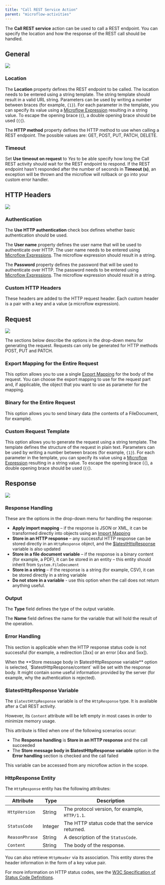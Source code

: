 ```yaml
---
title: "Call REST Service Action"
parent: "microflow-activities"
---
```



The **Call REST service** action can be used to call a REST endpoint. You can specify the location and how the response of the REST call should be handled.

## General

![](attachments/19203256/19399080.png)

### Location

The **Location** property defines the REST endpoint to be called. The location needs to be entered using a string template. The string template should result in a valid URL string. Parameters can be used by writing a number between braces (for example, `{1}`). For each parameter in the template, you can specify its value using a [Microflow Expression](microflow-expressions) resulting in a string value. To escape the opening brace (`{`), a double opening brace should be used (`{{`).

The **HTTP method** property defines the HTTP method to use when calling a REST endpoint. The possible values are: GET, POST, PUT, PATCH, DELETE.

### Timeout

Set **Use timeout on request** to _Yes_ to be able specify how long the Call REST activity should wait for the REST endpoint 
to respond. If the REST endpoint hasn't responded after the number of seconds in **Timeout (s)**, an exception will be 
thrown and the microflow will rollback or go into your custom error handler.

## HTTP Headers

![](attachments/19203256/19399093.png)

### Authentication

The **Use HTTP authentication** check box defines whether basic authentication should be used.

The **User name** property defines the user name that will be used to authenticate over HTTP. The user name needs to be entered using [Microflow Expressions](microflow-expressions). The microflow expression should result in a string.

The **Password** property defines the password that will be used to authenticate over HTTP. The password needs to be entered using [Microflow Expressions](microflow-expressions). The microflow expression should result in a string.

### Custom HTTP Headers

These headers are added to the HTTP request header. Each custom header is a pair with a key and a value (a microflow expression).

## Request

![](attachments/19203256/19399114.png)

The sections below describe the options in the drop-down menu for generating the request. Requests can only be generated for HTTP methods POST, PUT and PATCH.

### Export Mapping for the Entire Request

This option allows you to use a single [Export Mapping](export-mappings) for the body of the request. You can choose the export mapping to use for the request part and, if applicable, the object that you want to use as parameter for the mapping.

### Binary for the Entire Request

This option allows you to send binary data (the contents of a FileDocument, for example).

### Custom Request Template

This option allows you to generate the request using a string template. The template defines the structure of the request in plain text. Parameters can be used by writing a number between braces (for example, `{1}`). For each parameter in the template, you can specify its value using a [Microflow Expression](microflow-expressions) resulting in a string value. To escape the opening brace (`{`), a double opening brace should be used (`{{`).

## Response

![](attachments/19203256/19399084.png)

### Response Handling

These are the options in the drop-down menu for handling the response:

* **Apply import mapping** – if the response is JSON or XML, it can be transformed directly into objects using an [Import Mapping](import-mappings)
* **Store in an HTTP response** – any successful HTTP response can be stored directly in an `HttpResponse` object, and the [$latestHttpResponse](call-rest-action#latesthttpresponse-variable) variable is also updated
* **Store in a file document variable** – if the response is a binary content (for example, a PDF), it can be stored in an entity – this entity should inherit from `System.FileDocument`
* **Store in a string** – if the response is a string (for example, CSV), it can be stored directly in a string variable
* **Do not store in a variable** - use this option when the call does not return anything useful.

### Output

The **Type** field defines the type of the output variable.

The **Name** field defines the name for the variable that will hold the result of the operation.

### Error Handling

This section is applicable when the HTTP response status code is not successful (for example, a redirection [3xx] or an error [4xx and 5xx]).

When the **Store message body in $latestHttpResponse variable** option is selected, `$latestHttpResponse/content` will be set with the response body. It might contain some useful information provided by the server (for example, why the authentication is rejected).

### $latestHttpResponse Variable

The `$latestHttpResponse` variable is of the `HttpResponse` type. It is available after a Call REST activity.

However, its `Content` attribute will be left empty in most cases in order to minimize memory usage.

This attribute is filled when one of the following scenarios occur:
* The **Response handling** is **Store in an HTTP response** and the call succeeded
* The **Store message body in $latestHttpResponse variable** option in the **Error handling** section is checked and the call failed

This variable can be accessed from any microflow action in the scope.

### HttpResponse Entity

The `HttpResponse` entity has the following attributes:

|  Attribute  |  Type  |  Description  |
|  ---  |  ---  |  ---  |
|  `HttpVersion`  |  String  |  The protocol version, for example, `HTTP/1.1`.  |
|  `StatusCode`  |  Integer  |  The HTTP status code that the service returned.  |
|  `ReasonPhrase`  |  String  |  A description of the `StatusCode`.  |
|  `Content`  |  String  |  The body of the response. |

You can also retrieve `HttpHeader` via its association. This entity stores the header information in the form of a key value pair.

For more information on HTTP status codes, see the [W3C Specification of Status Code Definitions](https://www.w3.org/Protocols/rfc2616/rfc2616-sec10.html).
